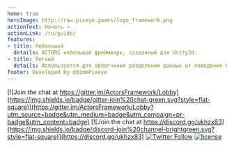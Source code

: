 ```yaml
---
home: true
heroImage: http://raw.pixeye.games/logo_framework.png
actionText: Начать →
actionLink: /ru/guide/
features:
- title: Небольшой
  details: ACTORS небольшой фреймворк, созданный для Unity3d.
- title: Легкий
  details: Используется для облегчения разделения данных от поведения без тонн кода.
footer: Developed by @dimmPixeye
---
```


<div class="shields-io">

[![Join the chat at https://gitter.im/ActorsFramework/Lobby](https://img.shields.io/badge/gitter-join%20chat-green.svg?style=flat-square)](https://gitter.im/ActorsFramework/Lobby?utm_source=badge&utm_medium=badge&utm_campaign=pr-badge&utm_content=badge)
[![Join the chat at https://discord.gg/ukhzx83](https://img.shields.io/badge/discord-join%20channel-brightgreen.svg?style=flat-square)](https://discord.gg/ukhzx83)
[![Twitter Follow](https://img.shields.io/badge/twitter-%40dimmPixeye-blue.svg?style=flat-square&label=Follow)](https://twitter.com/dimmPixeye)
[![license](https://img.shields.io/badge/license-MIT-brightgreen.svg?style=flat-square)](https://github.com/dimmpixeye/Actors-Unity3d-Framework/blob/master/LICENSE)

</div>
